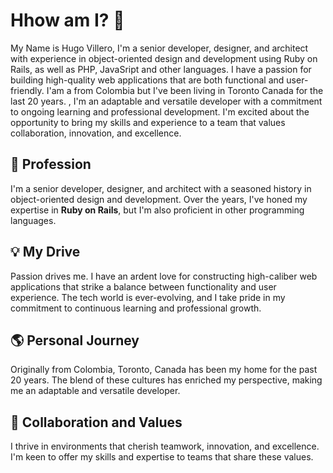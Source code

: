 # Hhow am I? 👋

My Name is Hugo Villero, I'm a senior developer, designer, and architect with experience in object-oriented design and development using Ruby on Rails, as well as PHP, JavaSript and other languages. I have a passion for building high-quality web applications that are both functional and user-friendly. I'am a from Colombia but I've been living in Toronto Canada for the last 20 years. , I'm an adaptable and versatile developer with a commitment to ongoing learning and professional development. I'm excited about the opportunity to bring my skills and experience to a team that values collaboration, innovation, and excellence.

## 🚀 Profession
I'm a senior developer, designer, and architect with a seasoned history in object-oriented design and development. Over the years, I've honed my expertise in **Ruby on Rails**, but I'm also proficient in other programming languages.

## 💡 My Drive
Passion drives me. I have an ardent love for constructing high-caliber web applications that strike a balance between functionality and user experience. The tech world is ever-evolving, and I take pride in my commitment to continuous learning and professional growth.

## 🌎 Personal Journey
Originally from Colombia, Toronto, Canada has been my home for the past 20 years. The blend of these cultures has enriched my perspective, making me an adaptable and versatile developer.

## 🤝 Collaboration and Values
I thrive in environments that cherish teamwork, innovation, and excellence. I'm keen to offer my skills and expertise to teams that share these values.
